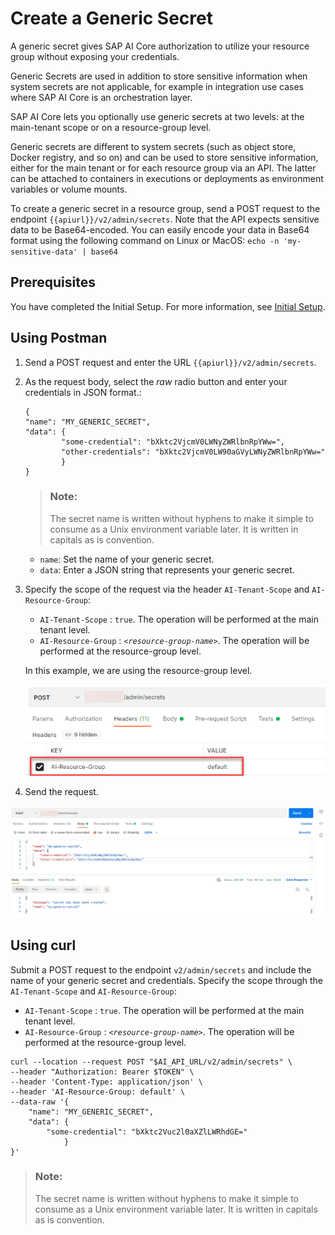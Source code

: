 <!-- loio1831845910364e97b3a7c6644a9e1f4b -->

# Create a Generic Secret

A generic secret gives SAP AI Core authorization to utilize your resource group without exposing your credentials.

Generic Secrets are used in addition to store sensitive information when system secrets are not applicable, for example in integration use cases where SAP AI Core is an orchestration layer.

SAP AI Core lets you optionally use generic secrets at two levels: at the main-tenant scope or on a resource-group level.

Generic secrets are different to system secrets \(such as object store, Docker registry, and so on\) and can be used to store sensitive information, either for the main tenant or for each resource group via an API. The latter can be attached to containers in executions or deployments as environment variables or volume mounts.

To create a generic secret in a resource group, send a POST request to the endpoint `{{apiurl}}/v2/admin/secrets`. Note that the API expects sensitive data to be Base64-encoded. You can easily encode your data in Base64 format using the following command on Linux or MacOS: `echo -n 'my-sensitive-data' | base64`



<a name="loio1831845910364e97b3a7c6644a9e1f4b__section_t3r_qmc_gyb"/>

## Prerequisites

You have completed the Initial Setup. For more information, see [Initial Setup](initial-setup-38c4599.md).



<a name="loio1831845910364e97b3a7c6644a9e1f4b__section_apy_mvk_4rb"/>

## Using Postman

1.  Send a POST request and enter the URL `{{apiurl}}/v2/admin/secrets`.
2.  As the request body, select the *raw* radio button and enter your credentials in JSON format.:

    ```
    {
    "name": "MY_GENERIC_SECRET",
    "data": {
    		"some-credential": "bXktc2VjcmV0LWNyZWRlbnRpYWw=",
    		"other-credentials": "bXktc2VjcmV0LW90aGVyLWNyZWRlbnRpYWw="
    		}
    }
    ```

    > ### Note:  
    > The secret name is written without hyphens to make it simple to consume as a Unix environment variable later. It is written in capitals as is convention.

    -   `name`: Set the name of your generic secret.
    -   `data`: Enter a JSON string that represents your generic secret.

3.  Specify the scope of the request via the header `AI-Tenant-Scope` and `AI-Resource-Group`:

    -   `AI-Tenant-Scope` : `true`. The operation will be performed at the main tenant level.
    -   `AI-Resource-Group` : <code><i class="varname">&lt;resource-group-name&gt;</i></code>. The operation will be performed at the resource-group level.

    In this example, we are using the resource-group level.

    ![](images/AIHeader_ada6573.png)

4.  Send the request.

![](images/Create_Generic_Secret_in_Postman_06abf01.png)



<a name="loio1831845910364e97b3a7c6644a9e1f4b__section_l5m_rvk_4rb"/>

## Using curl

Submit a POST request to the endpoint `v2/admin/secrets` and include the name of your generic secret and credentials. Specify the scope through the `AI-Tenant-Scope` and `AI-Resource-Group`:

-   `AI-Tenant-Scope` : `true`. The operation will be performed at the main tenant level.
-   `AI-Resource-Group` : <code><i class="varname">&lt;resource-group-name&gt;</i></code>. The operation will be performed at the resource-group level.

```
curl --location --request POST "$AI_API_URL/v2/admin/secrets" \
--header "Authorization: Bearer $TOKEN" \
--header 'Content-Type: application/json' \
--header 'AI-Resource-Group: default' \
--data-raw '{
	"name": "MY_GENERIC_SECRET",
	"data": {
		"some-credential": "bXktc2Vuc2l0aXZlLWRhdGE="
			}
}'					
```

> ### Note:  
> The secret name is written without hyphens to make it simple to consume as a Unix environment variable later. It is written in capitals as is convention.


